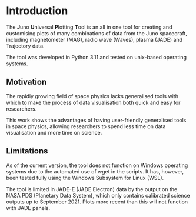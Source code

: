 # Introduction

The **J**uno **U**niversal **P**lotting **T**ool is an all in one tool for creating and customising plots of many combinations of data from the Juno spacecraft, including magnetometer (MAG), radio wave (Waves), plasma (JADE) and Trajectory data.

The tool was developed in Python 3.11 and tested on unix-based operating systems.

## Motivation

The rapidly growing field of space physics lacks generalised tools with which to make the process of data visualisation both quick and easy for researchers.

This work shows the advantages of having user-friendly generalised tools in space physics, allowing researchers to spend less time on data visualisation and more time on science.

## Limitations

As of the current version, the tool does not function on Windows operating systems due to the automated use of wget in the scripts. It has, however, been tested fully using the Windows Subsystem for Linux (WSL).

The tool is limited in JADE-E (JADE Electron) data by the output on the NASA PDS (Planetary Data System), which only contains calibrated science outputs up to September 2021. Plots more recent than this will not function with JADE panels.
